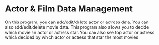 # Actor & Film Data Management

On this program, you can add/edit/delete actor or actress data. You can also add/edit/delete movie data. This program also allows you to decide which movie an actor or actress star. You can also see top actor or actress which decided by which actor or actress that star the most movies

